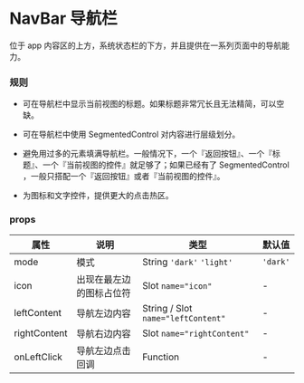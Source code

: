 # NavBar 导航栏

位于 app 内容区的上方，系统状态栏的下方，并且提供在一系列页面中的导航能力。

### 规则

- 可在导航栏中显示当前视图的标题。如果标题非常冗长且无法精简，可以空缺。

- 可在导航栏中使用 SegmentedControl 对内容进行层级划分。

- 避免用过多的元素填满导航栏。一般情况下，一个『返回按钮』、一个『标题』、一个『当前视图的控件』就足够了；如果已经有了 SegmentedControl ，一般只搭配一个『返回按钮』或者『当前视图的控件』。

- 为图标和文字控件，提供更大的点击热区。


### props

| 属性 | 说明 | 类型 | 默认值 |
| --- | --- | --- | --- |
| mode | 模式 | String `'dark'` `'light'` | `'dark'` |
| icon | 出现在最左边的图标占位符 | Slot `name="icon"` | - |
| leftContent | 导航左边内容 | String / Slot `name="leftContent"` | - |
| rightContent | 导航右边内容 | Slot `name="rightContent"` | - |
| onLeftClick | 导航左边点击回调 | Function | - |